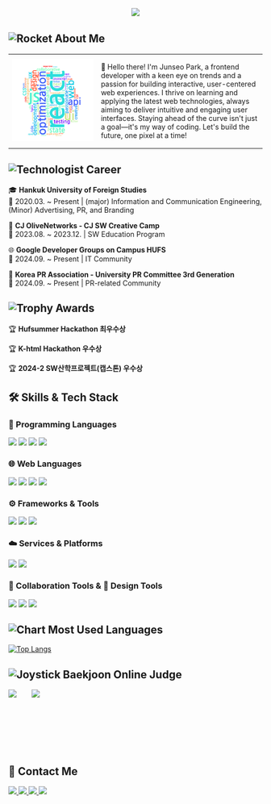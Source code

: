 <p align="center">
  <a href="https://git.io/typing-svg">
    <img src="https://readme-typing-svg.herokuapp.com?font=Press+Start+2P&size=18&pause=1000&color=00CFFF&center=true&vCenter=true&width=800&height=50&lines=Creative+Frontend+Developer;Passionate+About+UX%2FUI;Loves+React+and+Animation;Welcome+to+My+GitHub!" width="800px"/>

  </a>
</p>

## <img src="https://raw.githubusercontent.com/Tarikul-Islam-Anik/Animated-Fluent-Emojis/master/Emojis/Travel%20and%20places/Rocket.png" alt="Rocket" width="20" height="20" /> About Me

<table>
  <tr>
    <td width="35%">
      <img src="https://github.com/Debuging-JunSeoPark/Debuging-JunSeoPark/blob/fd61c329146eda272094a36b9ed3e3ef45a1ec1a/assets/word-art%20(2).png" width="100%" />
    </td>
    <td width="65%">
      <p>
        👋 Hello there! I'm Junseo Park, a frontend developer with a keen eye on trends and a passion for building interactive, user-centered web experiences.
I thrive on learning and applying the latest web technologies, always aiming to deliver intuitive and engaging user interfaces.
Staying ahead of the curve isn't just a goal—it's my way of coding. Let's build the future, one pixel at a time!
      </p>
    </td>
  </tr>
</table>

## <img src="https://raw.githubusercontent.com/Tarikul-Islam-Anik/Animated-Fluent-Emojis/master/Emojis/People/Technologist.png" alt="Technologist" width="20" height="20" /> Career

🎓 **Hankuk University of Foreign Studies**  
📌 2020.03. ~ Present | (major) Information and Communication Engineering, (Minor) Advertising, PR, and Branding  

🚀 **CJ OliveNetworks - CJ SW Creative Camp**  
📌 2023.08. ~ 2023.12. | SW Education Program

🌐 **Google Developer Groups on Campus HUFS**  
📌 2024.09. ~ Present | IT Community

📢 **Korea PR Association - University PR Committee 3rd Generation**  
📌 2024.09. ~ Present | PR-related Community

## <img src="https://raw.githubusercontent.com/Tarikul-Islam-Anik/Animated-Fluent-Emojis/master/Emojis/Activities/Trophy.png" alt="Trophy" width="20" height="20" /> Awards

🏆 **Hufsummer Hackathon 최우수상**

🏆 **K-html Hackathon 우수상**

🏆 **2024-2 SW산학프로젝트(캡스톤) 우수상**

## 🛠 Skills & Tech Stack

### 🧠 Programming Languages
<p>
  <img src="https://img.shields.io/badge/Python-3776AB?style=for-the-badge&logo=Python&logoColor=white"/>
  <img src="https://img.shields.io/badge/C-00599C?style=for-the-badge&logo=C&logoColor=white"/>
  <img src="https://img.shields.io/badge/Java-007396?style=for-the-badge&logo=OpenJDK&logoColor=white"/>
  <img src="https://img.shields.io/badge/Dart-0175C2?style=for-the-badge&logo=Dart&logoColor=white"/>
</p>

### 🌐 Web Languages
<p>
  <img src="https://img.shields.io/badge/JavaScript-F7DF1E?style=for-the-badge&logo=JavaScript&logoColor=black"/>
  <img src="https://img.shields.io/badge/TypeScript-3178C6?style=for-the-badge&logo=TypeScript&logoColor=white"/>
  <img src="https://img.shields.io/badge/HTML5-E34F26?style=for-the-badge&logo=HTML5&logoColor=white"/>
  <img src="https://img.shields.io/badge/CSS3-1572B6?style=for-the-badge&logo=CSS3&logoColor=white"/>
</p>

### ⚙️ Frameworks & Tools
<p>
  <img src="https://img.shields.io/badge/React-61DAFB?style=for-the-badge&logo=React&logoColor=black"/>
  <img src="https://img.shields.io/badge/Node.js-339933?style=for-the-badge&logo=Node.js&logoColor=white"/>
  <img src="https://img.shields.io/badge/Android%20Studio-3DDC84?style=for-the-badge&logo=Android%20Studio&logoColor=white"/>
</p>

### ☁️ Services & Platforms
<p>
  <img src="https://img.shields.io/badge/Firebase%20Auth-FFCA28?style=for-the-badge&logo=Firebase&logoColor=white"/>
  <img src="https://img.shields.io/badge/Firebase%20Database-039BE5?style=for-the-badge&logo=Firebase&logoColor=white"/>
</p>

### 🤝 Collaboration Tools & 🎨 Design Tools
<p>
  <img src="https://img.shields.io/badge/Notion-000000?style=for-the-badge&logo=Notion&logoColor=white"/>
  <img src="https://img.shields.io/badge/Slack-4A154B?style=for-the-badge&logo=Slack&logoColor=white"/>
  <img src="https://img.shields.io/badge/Figma-F24E1E?style=for-the-badge&logo=Figma&logoColor=white"/>
</p>



## <img src="https://raw.githubusercontent.com/Tarikul-Islam-Anik/Animated-Fluent-Emojis/master/Emojis/Objects/Bar%20Chart.png" alt="Chart" width="20" height="20" /> Most Used Languages

[![Top Langs](https://github-readme-stats.vercel.app/api/top-langs/?username=Debuging-JunSeoPark&layout=compact&theme=radical)](https://github.com/anuraghazra/github-readme-stats)

## <img src="https://raw.githubusercontent.com/Tarikul-Islam-Anik/Animated-Fluent-Emojis/master/Emojis/Activities/Joystick.png" alt="Joystick" width="20" height="20" /> Baekjoon Online Judge

<p align="left" style="display: flex; gap: 30px;">
  <img src="http://mazassumnida.wtf/api/v2/generate_badge?boj=pjseo1313" height="120"/>
  <img src="https://mazandi.herokuapp.com/api?handle=pjseo1313&theme=dark" height="120"/>
</p>

## 📩 Contact Me

<a href="mailto:pjseo1313@gmail.com">
  <img src="https://img.shields.io/badge/Gmail-D14836?style=for-the-badge&logo=Gmail&logoColor=white"/>
</a>
<a href="https://juncci.tistory.com/">
  <img src="https://img.shields.io/badge/Tistory-000000?style=for-the-badge&logo=Google%20Blogger&logoColor=white"/>
</a>
<a href="https://blog.naver.com/qkrrjatk12">
  <img src="https://img.shields.io/badge/Naver%20Blog-03C75A?style=for-the-badge&logo=Naver&logoColor=white"/>
</a>
<a href="https://www.linkedin.com/in/%EC%A4%80%EC%84%9C-%EB%B0%95-452939359/">
  <img src="https://img.shields.io/badge/LinkedIn-0077B5?style=for-the-badge&logo=LinkedIn&logoColor=white"/>
</a>
